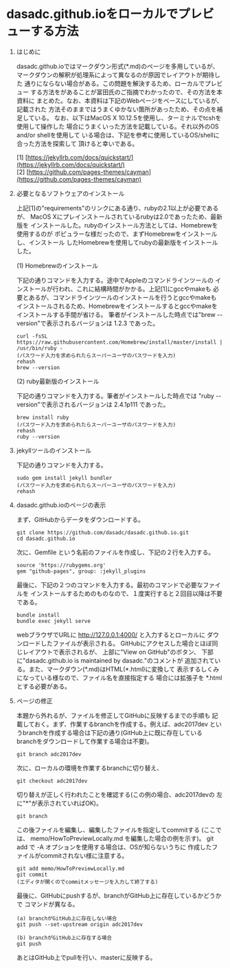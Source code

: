 # dasadc.github.ioをローカルでプレビューする方法

1. はじめに  

    dasadc.github.ioではマークダウン形式(*.md)のページを多用しているが、
    マークダウンの解釈が処理系によって異なるのが原因でレイアウトが期待した
    通りにならない場合がある。この問題を解決するため、ローカルでプレビュー
    する方法をがあることが富田氏のご指摘でわかったので、その方法を本資料に
    まとめた。なお、本資料は下記のWebページをベースにしているが、記載された
    方法そのままではうまくゆかない箇所があったため、その点を補足している。
    なお、以下はMacOS X 10.12.5を使用し、ターミナルでtcshを使用して操作した
    場合にうまくいった方法を記載している。それ以外のOS and/or shellを使用して
    いる場合は、下記を参考に使用しているOS/shellに合った方法を探索して
    頂けると幸いである。

    [1] [https://jekyllrb.com/docs/quickstart/](https://jekyllrb.com/docs/quickstart/)  
    [2] [https://github.com/pages-themes/cayman](https://github.com/pages-themes/cayman)  

2. 必要となるソフトウェアのインストール

    上記[1]の"requirements"のリンクにある通り、rubyの2.1以上が必要であるが、
    MacOS Xにプレインストールされているrubyは2.0であったため、最新版を
    インストールした。rubyのインストール方法としては、Homebrewを使用するのが
    ポピュラーな様だったので、まずHomebrewをインストールし、インストール
    したHomebrewを使用してrubyの最新版をインストールした。

    (1) Homebrewのインストール  

    下記の通りコマンドを入力する。途中でAppleのコマンドラインツールの
    インストールが行われ、これに結構時間がかかる。上記[1]にgccやmakeも
    必要とあるが、コマンドラインツールのインストールを行うとgccやmakeも
    インストールされるため、Homebrewをインストールするとgccやmakeを
    インストールする手間が省ける。
    筆者がインストールした時点では"brew \-\-version"で表示されるバージョンは
    1.2.3 であった。

    ```
    curl -fsSL https://raw.githubusercontent.com/Homebrew/install/master/install | /usr/bin/ruby -
    (パスワード入力を求められたらスーパーユーザのパスワードを入力)
    rehash
    brew --version
    ```

    (2) ruby最新版のインストール

    下記の通りコマンドを入力する。筆者がインストールした時点では
    "ruby \-\-version"で表示されるバージョンは 2.4.1p111 であった。
    ```
    brew install ruby
    (パスワード入力を求められたらスーパーユーザのパスワードを入力)
    rehash
    ruby --version
    ```

3. jekyllツールのインストール

    下記の通りコマンドを入力する。
    ```
    sudo gem install jekyll bundler
    (パスワード入力を求められたらスーパーユーザのパスワードを入力)
    rehash
    ```

4. dasadc.github.ioのページの表示

    まず、GitHubからデータをダウンロードする。
    ```
    git clone https://github.com/dasadc/dasadc.github.io.git
    cd dasadc.github.io
    ```

    次に、Gemfile という名前のファイルを作成し、下記の２行を入力する。
    ```
    source 'https://rubygems.org'
    gem "github-pages", group: :jekyll_plugins
    ```

    最後に、下記の２つのコマンドを入力する。最初のコマンドで必要なファイルを
    インストールするためのものなので、１度実行すると２回目以降は不要である。
    ```
    bundle install
    bundle exec jekyll serve
    ```

    webブラウザでURLに http://127.0.0.1:4000/ と入力するとローカルに
    ダウンロードしたファイルが表示される。
    GitHubにアクセスした場合とほぼ同じレイアウトで表示されるが、
    上部に"View on GitHub"のボタン、
    下部に"dasadc.github.io is maintained by dasadc."のコメントが
    追加されている。また、マークダウン(\*.md)はHTML(*.html)に変換して
    表示するしくみになっている様なので、ファイル名を直接指定する
    場合には拡張子を *.html とする必要がある。

5. ページの修正

    本題から外れるが、ファイルを修正してGitHubに反映するまでの手順も
    記載しておく。まず、作業するbranchを作成する。例えば、adc2017dev
    というbranchを作成する場合は下記の通り(GitHub上に既に存在している
    branchをダウンロードして作業する場合は不要)。
    ```
    git branch adc2017dev
    ```

    次に、ローカルの環境を作業するbranchに切り替え、
    ```
    git checkout adc2017dev
    ```
    切り替えが正しく行われたことを確認する(この例の場合、adc2017devの
    左に"*"が表示されていればOK)。
    ```
    git branch
    ```

    この後ファイルを編集し、編集したファイルを指定してcommitする
    (ここでは、 memo/HowToPreviewLocally.md を編集した場合の例を示す)。
    git add で -A オプションを使用する場合は、OSが知らないうちに
    作成したファイルがcommitされない様に注意する。
    ```
    git add memo/HowToPreviewLocally.md
    git commit
    (エディタが開くのでcommitメッセージを入力して終了する)
    ```

    最後に、GitHubにpushするが、branchがGitHub上に存在しているかどうかで
    コマンドが異なる。
    ```
    (a) branchがGitHub上に存在しない場合
    git push --set-upstream origin adc2017dev

    (b) branchがGitHub上に存在する場合
    git push
    ````

    あとはGitHub上でpullを行い、masterに反映する。

